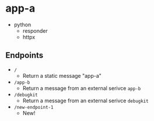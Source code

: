 # app-a
* python
  * responder
  * httpx

## Endpoints
* `/`
  * Return a static message "app-a"
* `/app-b`
  * Return a message from an external serivce `app-b`
* `/debugkit`
  * Return a message from an external serivce `debugkit`
* `/new-endpoint-1`
  * New!
